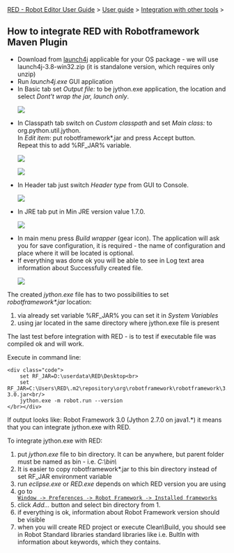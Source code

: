 <html>
<head>
<link href="PLUGINS_ROOT/org.robotframework.ide.eclipse.main.plugin.doc.user/help/style.css" rel="stylesheet" type="text/css"/>
</head>
<body>
<a href="../../index.html">RED - Robot Editor User Guide</a> &gt; <a href="../user_guide.html">User guide</a> &gt; <a href="../tools_integration.html">Integration with other tools</a> &gt; 
	<h2>How to integrate RED with Robotframework Maven Plugin</h2>
<ul>
<li>Download from <a class="external" href="http://sourceforge.net/projects/launch4j/files/launch4j-3/3.8/" target="_blank">launch4j</a>
			applicable for your OS package - we will use launch4j-3.8-win32.zip
			(it is standalone version, which requires only unzip)
		</li>
<li>Run <i>launch4j.exe</i> GUI application
		</li>
<li>In Basic tab set <i>Output file:</i> to be jython.exe
			application, the location and select <i>Dont't wrap the jar,
				launch only</i>.
			<p>
<img src="images/maven_3_basic.png"/>
</p>
</li>
<li>In Classpath tab switch on <i>Custom classpath </i> and set <i>Main
				class:</i> to org.python.util.jython. <br/>
			In <i>Edit item</i>: put robotframework*.jar and press Accept button.<br/>
			Repeat this to add %RF_JAR% variable.
			<p>
<img src="images/maven_4_classpath.jpg"/>
</p>
<p>
<img src="images/maven_4_classpath1.jpg"/>
</p>
</li>
<li>In Header tab just switch <i>Header type</i> from GUI to
			Console.
			<p>
<img src="images/maven_5_header.png"/>
</p>
</li>
<li>In JRE tab put in Min JRE version value 1.7.0.
			<p>
<img src="images/maven_6_jre.jpg"/>
</p>
</li>
<li>In main menu press <i>Build wrapper</i> (gear icon). The
			application will ask you for save configuration, it is required - the
			name of configuration and place where it will be located is optional.
		</li>
<li>If everything was done ok you will be able to see in Log text
			area information about Successfully created file. <br/>
<p>
<img src="images/maven_8_jre.png"/>
</p>
</li>
</ul>
<p>
		The created <i>jython.exe</i> file has to two possibilities to set <i>robotframework*.jar</i>
		location:
	</p>
<ol>
<li>via already set variable %RF_JAR% you can set it in <i>System
				Variables</i></li>
<li>using jar located in the same directory where jython.exe file
			is present</li>
</ol>
<p>The last test before integration with RED - is to test if
	executable file was compiled ok and will work.</p>
<p>Execute in command line:
	
	<div class="code">
		set RF_JAR=D:\userdata\RED\Desktop<br>
		set RF_JAR=C:\Users\RED\.m2\repository\org\robotframework\robotframework\3.0\robotframework-3.0.jar<br/>
		jython.exe -m robot.run --version
	</br></div>
<p>If output looks like: Robot Framework 3.0 (Jython 2.7.0 on java1.*) it means that you can 
	integrate jython.exe with RED.
	</p>
<p>To integrate jython.exe with RED:</p>
<ol>
<li>put <i>jython.exe</i> file to bin directory. It can be
			anywhere, but parent folder must be named as bin - i.e. <i>C:\bin\
		</i></li>
<li>It is easier to copy robotframework*.jar to this bin
			directory instead of set RF_JAR environment variable</li>
<li>run <i>eclipse.exe</i> or <i>RED.exe</i> depends on which RED
			version you are using
		</li>
<li>go to <code><a class="command" href="javascript:executeCommand('org.eclipse.ui.window.preferences(preferencePageId=org.robotframework.ide.eclipse.main.plugin.preferences.installed)')">
Window -&gt; Preferences -&gt; Robot Framework -&gt; Installed frameworks</a></code>
</li>
<li>click <i>Add...</i> button and select bin directory from 1.
		</li>
<li>if everything is ok, information about Robot Framework
			version should be visible</li>
<li>when you will create RED project or execute Clean\Build, you
			should see in Robot Standard libraries standard libraries like i.e.
			BultIn with information about keywords, which they contains.</li>
</ol>
</p></body>
</html>